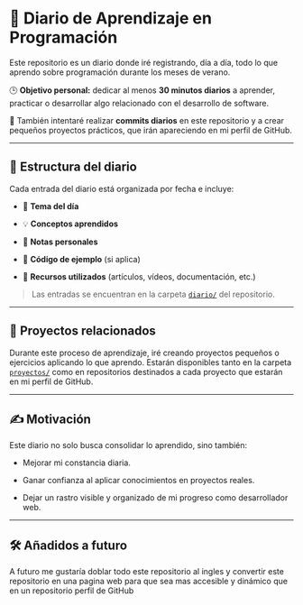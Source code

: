 # 📘 Diario de Aprendizaje en Programación

  

Este repositorio es un diario donde iré registrando, día a día, todo lo que aprendo sobre programación durante los meses de verano.

  

🕒 **Objetivo personal:** dedicar al menos **30 minutos diarios** a aprender, practicar o desarrollar algo relacionado con el desarrollo de software.

  

📌 También intentaré realizar **commits diarios** en este repositorio y a crear pequeños proyectos prácticos, que irán apareciendo en mi perfil de GitHub.

  

---

  

## 📅 Estructura del diario

  

Cada entrada del diario está organizada por fecha e incluye:

  

- 📌 **Tema del día**

- 💡 **Conceptos aprendidos**

- 🧠 **Notas personales**

- 🧪 **Código de ejemplo** (si aplica)

- 🔗 **Recursos utilizados** (artículos, vídeos, documentación, etc.)

  

> Las entradas se encuentran en la carpeta [`diario/`](./diario) del repositorio.

  

---

  

## 🚀 Proyectos relacionados

  

Durante este proceso de aprendizaje, iré creando proyectos pequeños o ejercicios aplicando lo que aprendo. Estarán disponibles tanto en la carpeta [`proyectos/`](./proyectos) como en repositorios destinados a cada proyecto que estarán en mi perfil de GitHub.
  


---

  

## ✍️ Motivación

  

Este diario no solo busca consolidar lo aprendido, sino también:

  

- Mejorar mi constancia diaria.

- Ganar confianza al aplicar conocimientos en proyectos reales.

- Dejar un rastro visible y organizado de mi progreso como desarrollador web.




---

  

## 🛠️ Añadidos a futuro

  

A futuro me gustaría doblar todo este repositorio al ingles y convertir este repositorio en una pagina web para que sea mas accesible y dinámico que en un repositorio perfil de GitHub
